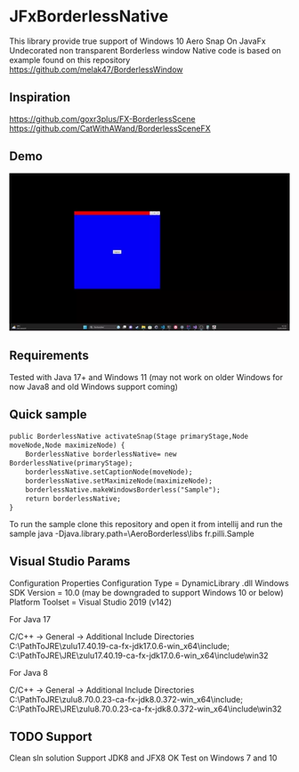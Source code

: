 JFxBorderlessNative
================

This library provide true support of Windows 10 Aero Snap On JavaFx Undecorated non transparent Borderless window
Native code is based on example found on this repository https://github.com/melak47/BorderlessWindow

## Inspiration 
https://github.com/goxr3plus/FX-BorderlessScene
https://github.com/CatWithAWand/BorderlessSceneFX

## Demo
![Demo](./demo/demo.webp)

## Requirements
Tested with Java 17+ and Windows 11 (may not work on older Windows for now Java8 and old Windows support coming)

## Quick sample

    public BorderlessNative activateSnap(Stage primaryStage,Node moveNode,Node maximizeNode) {
        BorderlessNative borderlessNative= new BorderlessNative(primaryStage);
        borderlessNative.setCaptionNode(moveNode);
        borderlessNative.setMaximizeNode(maximizeNode);
        borderlessNative.makeWindowsBorderless("Sample");
        return borderlessNative;
    }

To run the sample clone this repository and open it from intellij and run the sample
java -Djava.library.path=<yourPath>\AeroBorderless\libs fr.pilli.Sample

## Visual Studio Params
Configuration Properties
Configuration Type = DynamicLibrary .dll
Windows SDK Version = 10.0 (may be downgraded to support Windows 10 or below)
Platform Toolset = Visual Studio 2019 (v142)

For Java 17

C/C++ -> General -> Additional Include Directories C:\PathToJRE\zulu17.40.19-ca-fx-jdk17.0.6-win_x64\include; C:\PathToJRE\JRE\zulu17.40.19-ca-fx-jdk17.0.6-win_x64\include\win32


For Java 8

C/C++ -> General -> Additional Include Directories C:\PathToJRE\zulu8.70.0.23-ca-fx-jdk8.0.372-win_x64\include; C:\PathToJRE\JRE\zulu8.70.0.23-ca-fx-jdk8.0.372-win_x64\include\win32

## TODO Support
Clean sln solution
Support JDK8 and JFX8 OK 
Test on Windows 7 and 10
